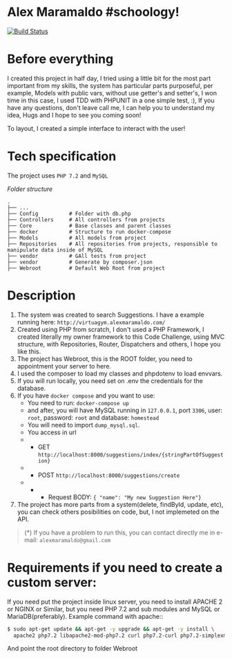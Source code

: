 # Alex Maramaldo #schoology!

[![Build Status](https://travis-ci.org/joemccann/dillinger.svg?branch=master)](https://travis-ci.org/joemccann/dillinger)

# Before everything

I created this project in half day, I tried using a little bit for the most part important from my skills, the system has particular parts purposeful, per example, Models with public vars, without use getter's and setter's, I won time in this case, I used TDD with PHPUNIT in a one simple test, :), If you have any questions, don't leave call me, I can help you to understand my idea, Hugs and I hope to see you coming soon!

To layout, I created a simple interface to interact with the user!

# Tech specification

The project uses `PHP 7.2` and `MySQL`

_Folder structure_

    .
    ├── ...
    ├── Config          # Folder with db.php
    ├── Controllers     # All controllers from projects
    ├── Core            # Base classes and parent classes
    ├── docker          # Structure to run docker-compose
    ├── Models          # All models from project
    ├── Repositories    # All repositories from projects, responsible to manipulate data inside of MySQL
    ├── vendor          # GAll tests from project
    ├── vendor          # Generate by composer.json
    ├── Webroot         # Default Web Root from project

# Description

1. The system was created to search Suggestions. I have a example running here: `http://virtuagym.alexmaramaldo.com/`
2. Created using PHP from scratch, I don't used a PHP Framework, I created literally my owner framework to this Code Challenge, using MVC structure, with Repositories, Router, Dispatchers and others, I hope you like this.
3. The project has Webroot, this is the ROOT folder, you need to appointment your server to here.
4. I used the composer to load my classes and phpdotenv to load envvars.
5. If you will run locally, you need set on .env the credentials for the database.
6. If you have `docker compose` and you want to use:
   - You need to run: `docker-compose up`
   - and after, you will have MySQL running in `127.0.0.1`, port `3306`, user: `root`, password: `root` and database: `homestead`
   - You will need to import `dump_mysql.sql`.
   - You access in url
   - - GET `http://localhost:8000/suggestions/index/{stringPartOfSuggestion}`
   - - POST `http://localhost:8000/suggestions/create`
   - - - Request BODY: `{ "name": "My new Suggestion Here"}`
7. The project has more parts from a system(delete, findById, update, etc), you can check others posibilities on code, but, I not implemeted on the API.

> (\*) If you have a problem to run this, you can contact directly me in e-mail: `alexmaramaldo@gmail.com`

# Requirements if you need to create a custom server:

If you need put the project inside linux server, you need to install APACHE 2 or NGINX or Similar, but you need PHP 7.2 and sub modules and MySQL or MariaDB(preferably).
Example command with apache::

```sh
$ sudo apt-get update && apt-get -y upgrade && apt-get -y install \
  apache2 php7.2 libapache2-mod-php7.2 curl php7.2-curl php7.2-simplexml php7.2-mysql mysql-server && a2enmod php7.2
```

And point the root directory to folder Webroot
